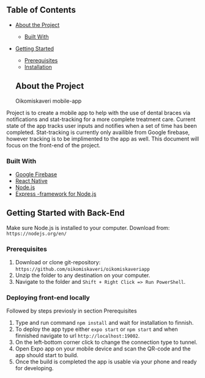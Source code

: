 <!-- TABLE OF CONTENTS -->
## Table of Contents

* [About the Project](#about-the-project)
  * [Built With](#built-with)
* [Getting Started](#getting-started)
  * [Prerequisites](#prerequisites)
  * [Installation](#installation)
  
  <!-- ABOUT THE PROJECT -->
  ## About the Project
  Oikomiskaveri mobile-app
  
Project is to create a mobile app to help with the use of dental braces via notifications and stat-tracking for a more complete treatment care. Current state of the app tracks user inputs and notifies when a set of time has been completed. Stat-tracking is currently only availible from Google firebase, however tracking is to be implimented to the app as well. This document will focus on the front-end of the project.
  
  <!-- Build With -->
### Built With
* [Google Firebase](https://firebase.google.com/)
* [React Native](https://reactnative.dev/)
* [Node.js](https://nodejs.org/en/)
* [Express -framework for Node.js](https://expressjs.com/)

<!-- GETTING STARTED -->
## Getting Started with Back-End

Make sure Node.js is installed to your computer. Download from: `https://nodejs.org/en/`

### Prerequisites
1. Download or clone git-repository: `https://github.com/oikomiskaveri/oikomiskaveriapp`
2. Unzip the folder to any destination on your computer.
3. Navigate to the folder and `Shift + Right Click => Run PowerShell`.

### Deploying front-end locally
Followed by steps previosly in section Prerequisites

1. Type and run command `npm install` and wait for installation to finnish.
2. To deploy the app type either `expo start` or `npm start` and when finnished navigate to url `http://localhost:19002`.
4. On the left-bottom corner click to change the connection type to tunnel.
5. Open Expo app on your mobile device and scan the QR-code and the app should start to build.
6. Once the build is completed the app is usable via your phone and ready for developing.

